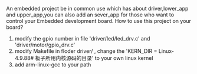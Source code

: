 An embedded project be in common use which has about driver,lower_app and upper_app,you can also add an sever_app for those who want to control your Embedded development board.
How to use this project on your board?
1. modify the gpio number in file 'driver/led/led_drv.c' and 'driver/motor/gpio_drv.c'
2. modify Makefile in floder driver/ , change the 'KERN_DIR =  Linux-4.9.88# 板子所用内核源码的目录' to your own linux kernel
3. add arm-linux-gcc to your path
